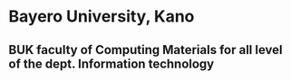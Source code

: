 # Bayero University, Kano

## BUK faculty of Computing Materials for all level of the dept. Information technology
